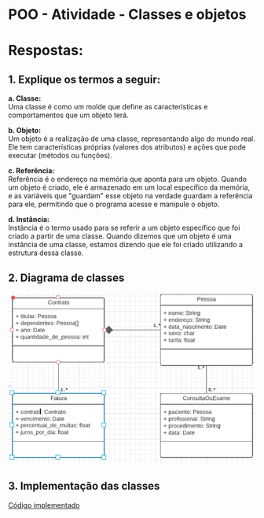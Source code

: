 # POO - Atividade - Classes e objetos

# Respostas:
## 1. Explique os termos a seguir:

**a. Classe:**  
Uma classe é como um molde que define as características e comportamentos que um objeto terá.

**b. Objeto:**  
Um objeto é a realização de uma classe, representando algo do mundo real. Ele tem características próprias (valores dos atributos) e ações que pode executar (métodos ou funções).

**c. Referência:**  
Referência é o endereço na memória que aponta para um objeto. Quando um objeto é criado, ele é armazenado em um local específico da memória, e as variáveis que "guardam" esse objeto na verdade guardam a referência para ele, permitindo que o programa acesse e manipule o objeto.

**d. Instância:**  
Instância é o termo usado para se referir a um objeto específico que foi criado a partir de uma classe. Quando dizemos que um objeto é uma instância de uma classe, estamos dizendo que ele foi criado utilizando a estrutura dessa classe.

## 2. Diagrama de classes
![Diagrama UML](questao2_ClassesEObjetos.PNG)

## 3. Implementação das classes
[Código implementado](https://github.com/deboradls/POO/blob/main/AtividadeClassesEObjetos/AtividadeClassesEObjetos.java)
